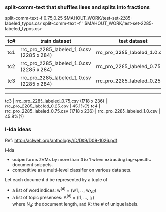 ### split-comm-text that shuffles lines and splits into fractions

split-comm-text -f 0.75,0.25 $MAHOUT_WORK/test-set-2285-labeled_typos.csv
split-comm-text -f 1 $MAHOUT_WORK/test-set-2285-labeled_typos.csv

tc# | train dataset | test dataset | accuracy
--- | --- | --- | ---
tc1 | rrc_pro_2285_labeled_1.0.csv (2285 x 284) | rrc_pro_2285_labeled_1.0.csv | 78.8%
tc2 | rrc_pro_2285_labeled_1.0.csv (2285 x 284) | rrc_pro_2285_labeled_0.75.csv | 78.5% (1349/1719)
tc3 | rrc_pro_2285_labeled_1.0.csv (2285 x 284) | rrc_pro_2285_labeled_0.25.csv | 80.1% (

***

tc3 | rrc_pro_2285_labeled_0.75.csv (1718 x 236) | rrc_pro_2285_labeled_0.25.csv | 45.1%(?)
tc4 | rrc_pro_2285_labeled_0.75.csv (1718 x 236) | rrc_pro_2285_labeled_1.0.csv | 45.8%(?)



### l-lda ideas

Ref: http://aclweb.org/anthology//D/D09/D09-1026.pdf

l-lda
* outperforms SVMs by more than 3 to 1 when extracting tag-specific document snippets.
* competitive as a multi-level classifier on various data sets.

Let each document d be represented by a tuple of
* a list of word indices: w<sup>(d)</sup> = (w1, ..., w<sub>_Nd_</sub>)
* a list of topic presenses: Λ<sup>(d)</sup> = (l1, ..., l<sub>_k_</sub>)  
  where N<sub>d</sub>: the document length, and K: the # of unique labels.
